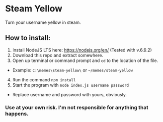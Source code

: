 # Steam Yellow
Turn your username yellow in steam.

## How to install:
1. Install NodeJS LTS here: https://nodejs.org/en/ (Tested with v.6.9.2)
2. Download this repo and extract somewhere.
3. Open up terminal or command prompt and `cd` to the location of the file. 
  * Example: `C:\memes\steam-yellow\` or `~/memes/steam-yellow`
4. Run the command `npm install`
5. Start the program with `node index.js username password`
  * Replace username and password with yours, obviously.

### Use at your own risk. I'm not responsible for anything that happens. 

